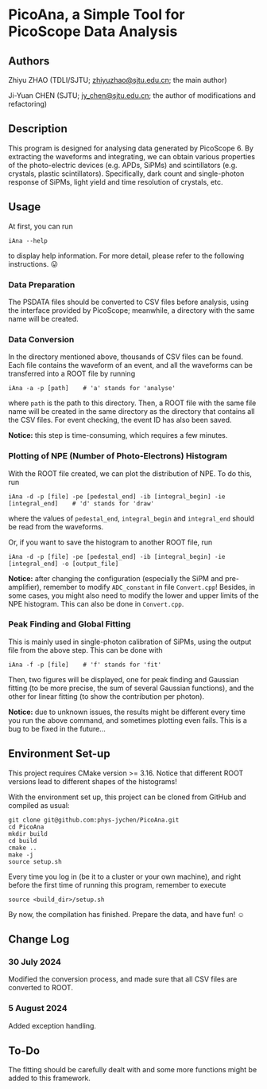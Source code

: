 # PicoAna, a Simple Tool for PicoScope Data Analysis

## Authors
Zhiyu ZHAO (TDLI/SJTU; <zhiyuzhao@sjtu.edu.cn>; the main author)

Ji-Yuan CHEN (SJTU; <jy_chen@sjtu.edu.cn>; the author of modifications and refactoring)

## Description
This program is designed for analysing data generated by PicoScope 6. By extracting the waveforms and integrating, we can obtain various properties of the photo-electric devices (e.g. APDs, SiPMs) and scintillators (e.g. crystals, plastic scintillators). Specifically, dark count and single-photon response of SiPMs, light yield and time resolution of crystals, etc.

## Usage
At first, you can run
```shell
iAna --help
```
to display help information. For more detail, please refer to the following instructions. :stuck_out_tongue:

### Data Preparation
The PSDATA files should be converted to CSV files before analysis, using the interface provided by PicoScope; meanwhile, a directory with the same name will be created.

### Data Conversion
In the directory mentioned above, thousands of CSV files can be found. Each file contains the waveform of an event, and all the waveforms can be transferred into a ROOT file by running
```shell
iAna -a -p [path]    # 'a' stands for 'analyse'
```
where `path` is the path to this directory. Then, a ROOT file with the same file name will be created in the same directory as the directory that contains all the CSV files. For event checking, the event ID has also been saved.

**Notice:** this step is time-consuming, which requires a few minutes.

### Plotting of NPE (Number of Photo-Electrons) Histogram
With the ROOT file created, we can plot the distribution of NPE. To do this, run
```shell
iAna -d -p [file] -pe [pedestal_end] -ib [integral_begin] -ie [integral_end]    # 'd' stands for 'draw'
```
where the values of `pedestal_end`, `integral_begin` and `integral_end` should be read from the waveforms.

Or, if you want to save the histogram to another ROOT file, run
```shell
iAna -d -p [file] -pe [pedestal_end] -ib [integral_begin] -ie [integral_end] -o [output_file]
```

**Notice:** after changing the configuration (especially the SiPM and pre-amplifier), remember to modify `ADC_constant` in file `Convert.cpp`! Besides, in some cases, you might also need to modify the lower and upper limits of the NPE histogram. This can also be done in `Convert.cpp`.

### Peak Finding and Global Fitting
This is mainly used in single-photon calibration of SiPMs, using the output file from the above step. This can be done with
```shell
iAna -f -p [file]    # 'f' stands for 'fit'
```
Then, two figures will be displayed, one for peak finding and Gaussian fitting (to be more precise, the sum of several Gaussian functions), and the other for linear fitting (to show the contribution per photon).

**Notice:** due to unknown issues, the results might be different every time you run the above command, and sometimes plotting even fails. This is a bug to be fixed in the future…

## Environment Set-up
This project requires CMake version >= 3.16. Notice that different ROOT versions lead to different shapes of the histograms!

With the environment set up, this project can be cloned from GitHub and compiled as usual:
```shell
git clone git@github.com:phys-jychen/PicoAna.git
cd PicoAna
mkdir build
cd build
cmake ..
make -j
source setup.sh
```

Every time you log in (be it to a cluster or your own machine), and right before the first time of running this program, remember to execute
```shell
source <build_dir>/setup.sh
```

By now, the compilation has finished. Prepare the data, and have fun! :relaxed:

## Change Log

### 30 July 2024

Modified the conversion process, and made sure that all CSV files are converted to ROOT.

### 5 August 2024

Added exception handling.

## To-Do
The fitting should be carefully dealt with and some more functions might be added to this framework.